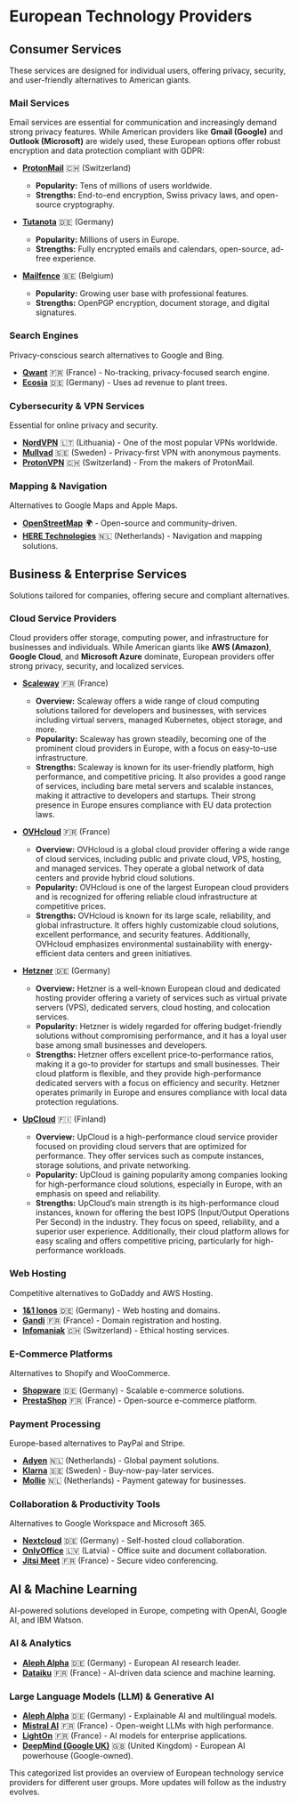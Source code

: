 # European Technology Providers

## Consumer Services
These services are designed for individual users, offering privacy, security, and user-friendly alternatives to American giants.

### Mail Services
Email services are essential for communication and increasingly demand strong privacy features. While American providers like **Gmail (Google)** and **Outlook (Microsoft)** are widely used, these European options offer robust encryption and data protection compliant with GDPR:

- **[ProtonMail](https://proton.me/mail)** 🇨🇭 (Switzerland)  
  - **Popularity:** Tens of millions of users worldwide.  
  - **Strengths:** End-to-end encryption, Swiss privacy laws, and open-source cryptography.

- **[Tutanota](https://tutanota.com)** 🇩🇪 (Germany)  
  - **Popularity:** Millions of users in Europe.  
  - **Strengths:** Fully encrypted emails and calendars, open-source, ad-free experience.

- **[Mailfence](https://mailfence.com)** 🇧🇪 (Belgium)  
  - **Popularity:** Growing user base with professional features.  
  - **Strengths:** OpenPGP encryption, document storage, and digital signatures.

### Search Engines
Privacy-conscious search alternatives to Google and Bing.

- **[Qwant](https://www.qwant.com)** 🇫🇷 (France) - No-tracking, privacy-focused search engine.
- **[Ecosia](https://www.ecosia.org)** 🇩🇪 (Germany) - Uses ad revenue to plant trees.

### Cybersecurity & VPN Services
Essential for online privacy and security.

- **[NordVPN](https://nordvpn.com)** 🇱🇹 (Lithuania) - One of the most popular VPNs worldwide.
- **[Mullvad](https://mullvad.net)** 🇸🇪 (Sweden) - Privacy-first VPN with anonymous payments.
- **[ProtonVPN](https://protonvpn.com)** 🇨🇭 (Switzerland) - From the makers of ProtonMail.

### Mapping & Navigation
Alternatives to Google Maps and Apple Maps.

- **[OpenStreetMap](https://www.openstreetmap.org)** 🌍 - Open-source and community-driven.
- **[HERE Technologies](https://www.here.com)** 🇳🇱 (Netherlands) - Navigation and mapping solutions.

## Business & Enterprise Services
Solutions tailored for companies, offering secure and compliant alternatives.

### Cloud Service Providers
Cloud providers offer storage, computing power, and infrastructure for businesses and individuals. While American giants like **AWS (Amazon)**, **Google Cloud**, and **Microsoft Azure** dominate, European providers offer strong privacy, security, and localized services.

- **[Scaleway](https://www.scaleway.com)** 🇫🇷 (France)  
  - **Overview:** Scaleway offers a wide range of cloud computing solutions tailored for developers and businesses, with services including virtual servers, managed Kubernetes, object storage, and more.  
  - **Popularity:** Scaleway has grown steadily, becoming one of the prominent cloud providers in Europe, with a focus on easy-to-use infrastructure.  
  - **Strengths:** Scaleway is known for its user-friendly platform, high performance, and competitive pricing. It also provides a good range of services, including bare metal servers and scalable instances, making it attractive to developers and startups. Their strong presence in Europe ensures compliance with EU data protection laws.

- **[OVHcloud](https://www.ovhcloud.com)** 🇫🇷 (France)  
  - **Overview:** OVHcloud is a global cloud provider offering a wide range of cloud services, including public and private cloud, VPS, hosting, and managed services. They operate a global network of data centers and provide hybrid cloud solutions.  
  - **Popularity:** OVHcloud is one of the largest European cloud providers and is recognized for offering reliable cloud infrastructure at competitive prices.  
  - **Strengths:** OVHcloud is known for its large scale, reliability, and global infrastructure. It offers highly customizable cloud solutions, excellent performance, and security features. Additionally, OVHcloud emphasizes environmental sustainability with energy-efficient data centers and green initiatives.

- **[Hetzner](https://www.hetzner.com)** 🇩🇪 (Germany)  
  - **Overview:** Hetzner is a well-known European cloud and dedicated hosting provider offering a variety of services such as virtual private servers (VPS), dedicated servers, cloud hosting, and colocation services.  
  - **Popularity:** Hetzner is widely regarded for offering budget-friendly solutions without compromising performance, and it has a loyal user base among small businesses and developers.  
  - **Strengths:** Hetzner offers excellent price-to-performance ratios, making it a go-to provider for startups and small businesses. Their cloud platform is flexible, and they provide high-performance dedicated servers with a focus on efficiency and security. Hetzner operates primarily in Europe and ensures compliance with local data protection regulations.

- **[UpCloud](https://upcloud.com)** 🇫🇮 (Finland)  
  - **Overview:** UpCloud is a high-performance cloud service provider focused on providing cloud servers that are optimized for performance. They offer services such as compute instances, storage solutions, and private networking.  
  - **Popularity:** UpCloud is gaining popularity among companies looking for high-performance cloud solutions, especially in Europe, with an emphasis on speed and reliability.  
  - **Strengths:** UpCloud’s main strength is its high-performance cloud instances, known for offering the best IOPS (Input/Output Operations Per Second) in the industry. They focus on speed, reliability, and a superior user experience. Additionally, their cloud platform allows for easy scaling and offers competitive pricing, particularly for high-performance workloads.


### Web Hosting
Competitive alternatives to GoDaddy and AWS Hosting.

- **[1&1 Ionos](https://www.ionos.com)** 🇩🇪 (Germany) - Web hosting and domains.
- **[Gandi](https://www.gandi.net)** 🇫🇷 (France) - Domain registration and hosting.
- **[Infomaniak](https://www.infomaniak.com)** 🇨🇭 (Switzerland) - Ethical hosting services.

### E-Commerce Platforms
Alternatives to Shopify and WooCommerce.

- **[Shopware](https://www.shopware.com)** 🇩🇪 (Germany) - Scalable e-commerce solutions.
- **[PrestaShop](https://www.prestashop.com)** 🇫🇷 (France) - Open-source e-commerce platform.

### Payment Processing
Europe-based alternatives to PayPal and Stripe.

- **[Adyen](https://www.adyen.com)** 🇳🇱 (Netherlands) - Global payment solutions.
- **[Klarna](https://www.klarna.com)** 🇸🇪 (Sweden) - Buy-now-pay-later services.
- **[Mollie](https://www.mollie.com)** 🇳🇱 (Netherlands) - Payment gateway for businesses.

### Collaboration & Productivity Tools
Alternatives to Google Workspace and Microsoft 365.

- **[Nextcloud](https://nextcloud.com)** 🇩🇪 (Germany) - Self-hosted cloud collaboration.
- **[OnlyOffice](https://www.onlyoffice.com)** 🇱🇻 (Latvia) - Office suite and document collaboration.
- **[Jitsi Meet](https://meet.jit.si)** 🇫🇷 (France) - Secure video conferencing.

## AI & Machine Learning
AI-powered solutions developed in Europe, competing with OpenAI, Google AI, and IBM Watson.

### AI & Analytics

- **[Aleph Alpha](https://www.aleph-alpha.com)** 🇩🇪 (Germany) - European AI research leader.
- **[Dataiku](https://www.dataiku.com)** 🇫🇷 (France) - AI-driven data science and machine learning.

### Large Language Models (LLM) & Generative AI

- **[Aleph Alpha](https://www.aleph-alpha.com)** 🇩🇪 (Germany) - Explainable AI and multilingual models.
- **[Mistral AI](https://mistral.ai)** 🇫🇷 (France) - Open-weight LLMs with high performance.
- **[LightOn](https://lighton.ai)** 🇫🇷 (France) - AI models for enterprise applications.
- **[DeepMind (Google UK)](https://deepmind.com)** 🇬🇧 (United Kingdom) - European AI powerhouse (Google-owned).

This categorized list provides an overview of European technology service providers for different user groups. More updates will follow as the industry evolves.
